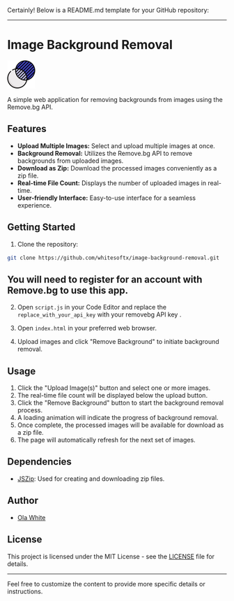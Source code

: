 Certainly! Below is a README.md template for your GitHub repository:

---

# Image Background Removal

![Background Removal Logo](transparency.png)

A simple web application for removing backgrounds from images using the Remove.bg API.

## Features

- **Upload Multiple Images:** Select and upload multiple images at once.
- **Background Removal:** Utilizes the Remove.bg API to remove backgrounds from uploaded images.
- **Download as Zip:** Download the processed images conveniently as a zip file.
- **Real-time File Count:** Displays the number of uploaded images in real-time.
- **User-friendly Interface:** Easy-to-use interface for a seamless experience.

## Getting Started

1. Clone the repository:

```bash
git clone https://github.com/whitesoftx/image-background-removal.git
```

## You will need to register for an account with Remove.bg to use this app.

2. Open `script.js` in your Code Editor and replace the `replace_with_your_api_key` with your removebg API key .

3. Open `index.html` in your preferred web browser.

4. Upload images and click "Remove Background" to initiate background removal.

## Usage

1. Click the "Upload Image(s)" button and select one or more images.
2. The real-time file count will be displayed below the upload button.
3. Click the "Remove Background" button to start the background removal process.
4. A loading animation will indicate the progress of background removal.
5. Once complete, the processed images will be available for download as a zip file.
6. The page will automatically refresh for the next set of images.

## Dependencies

- [JSZip](https://github.com/Stuk/jszip): Used for creating and downloading zip files.

## Author

- [Ola White](https://olawhite.com)

## License

This project is licensed under the MIT License - see the [LICENSE](LICENSE) file for details.

---

Feel free to customize the content to provide more specific details or instructions.
